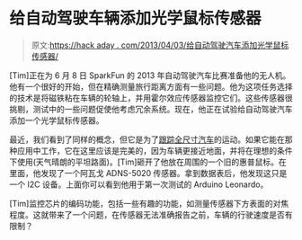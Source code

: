 # 给自动驾驶车辆添加光学鼠标传感器

> 原文:[https://hack aday . com/2013/04/03/给自动驾驶汽车添加光学鼠标传感器/](https://hackaday.com/2013/04/03/adding-an-optical-mouse-sensor-to-an-autonomous-vehicle/)

[Tim]正在为 6 月 8 日 SparkFun 的 2013 年自动驾驶汽车比赛准备他的无人机。他有一个很好的开始，但在精确测量旅行距离方面有一些问题。他为这项任务选择的技术是将磁铁粘在车辆的轮轴上，并用霍尔效应传感器监控它们。这些传感器很挑剔，测试中的一些问题促使他考虑冗余系统。现在，他正在试验给自动驾驶汽车添加一个光学鼠标传感器。

最近，我们看到了同样的概念，但它是为了[跟踪全尺寸汽车](http://hackaday.com/2013/03/10/tracking-a-car-like-it-were-a-computer-mouse/)的运动。如果它能在那种应用中工作，它在这里应该是完美的，因为车辆更接近地面，并将在理想的条件下使用(天气晴朗的平坦路面)。[Tim]砸开了他放在周围的一个旧的惠普鼠标。在里面，他发现了一个阿瓦戈 ADNS-5020 传感器。拿到数据表后，他发现这只是一个 I2C 设备。上面你可以看到他用于第一次测试的 Arduino Leonardo。

[Tim]监控芯片的编码功能，包括一些有趣的功能，如测量传感器下方表面的对焦程度。这就带来了一个问题，在传感器无法准确报告之前，车辆的行驶速度是否有限制？